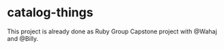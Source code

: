 # catalog-things
This project is already done as Ruby Group Capstone project with @Wahaj and @Billy. 
